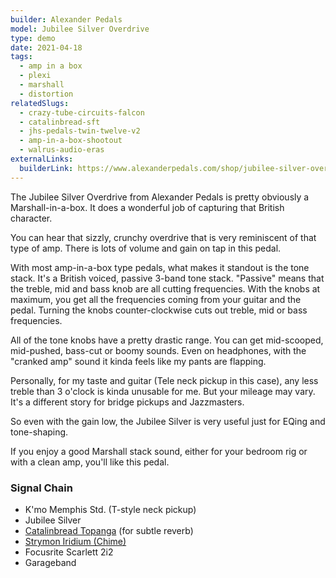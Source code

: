 ```yaml
---
builder: Alexander Pedals
model: Jubilee Silver Overdrive
type: demo
date: 2021-04-18
tags:
  - amp in a box
  - plexi
  - marshall
  - distortion
relatedSlugs:
  - crazy-tube-circuits-falcon
  - catalinbread-sft
  - jhs-pedals-twin-twelve-v2
  - amp-in-a-box-shootout
  - walrus-audio-eras
externalLinks:
  builderLink: https://www.alexanderpedals.com/shop/jubilee-silver-overdrive
---
```


The Jubilee Silver Overdrive from Alexander Pedals is pretty obviously a Marshall-in-a-box. It does a wonderful job of capturing that British character.

You can hear that sizzly, crunchy overdrive that is very reminiscent of that type of amp. There is lots of volume and gain on tap in this pedal.

With most amp-in-a-box type pedals, what makes it standout is the tone stack. It's a British voiced, passive 3-band tone stack. "Passive" means that the treble, mid and bass knob are all cutting frequencies. With the knobs at maximum, you get all the frequencies coming from your guitar and the pedal. Turning the knobs counter-clockwise cuts out treble, mid or bass frequencies.

All of the tone knobs have a pretty drastic range. You can get mid-scooped, mid-pushed, bass-cut or boomy sounds. Even on headphones, with the "cranked amp" sound it kinda feels like my pants are flapping.

Personally, for my taste and guitar (Tele neck pickup in this case), any less treble than 3 o'clock is kinda unusable for me. But your mileage may vary. It's a different story for bridge pickups and Jazzmasters.

So even with the gain low, the Jubilee Silver is very useful just for EQing and tone-shaping.

If you enjoy a good Marshall stack sound, either for your bedroom rig or with a clean amp, you'll like this pedal.

### Signal Chain

- K'mo Memphis Std. (T-style neck pickup)
- Jubilee Silver
- [Catalinbread Topanga](/demos/catalinbread-topanga) (for subtle reverb)
- [Strymon Iridium (Chime)](/demos/strymon-iridium)
- Focusrite Scarlett 2i2
- Garageband
